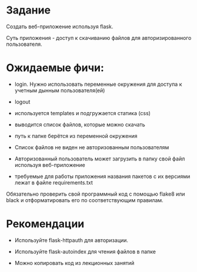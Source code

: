 # Задание

Создать веб-приложение используя flask.

Суть приложения - доступ к скачиванию файлов для авторизированного пользователя.



# Ожидаемые фичи:

- login. Нужно использовать переменные окружения для доступа к учетным дынным пользователя(ей)

- logout

- используется templates и подгружается статика (css)

- выводится список файлов, которые можно скачать

- путь к папке берётся из переменной окружения

- Список файлов не виден не авторизованным пользователям

- Авторизованный пользователь может загрузить в папку свой файл используя веб-приложение

- требуемые для работы приложения названия пакетов с их версиями лежат в файле requirements.txt

Обязательно проверить свой программный код с помощью flake8 или black и отформатировать его по соответствующим правилам.



# Рекомендации

- Используйте flask-httpauth для авторизации.

- Используйте flask-autoindex для чтения файлов в папке

- Можно копировать код из лекционных занятий